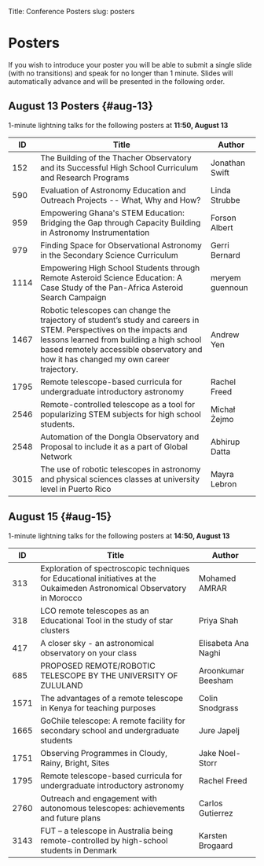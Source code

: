 Title: Conference Posters
slug: posters

# Posters

If you wish to introduce your poster you will be able to submit a single slide (with no transitions) and speak for no longer than 1 minute. Slides will automatically advance and will be presented in the following order.

## August 13 Posters {#aug-13}

1-minute lightning talks for the following posters at **11:50, August 13**

ID | Title | Author
----|-----------|-------------
152 | The Building of the Thacher Observatory and its Successful High School Curriculum and Research Programs | Jonathan Swift
590 | Evaluation of Astronomy Education and Outreach Projects -- What, Why and How? | Linda Strubbe
959 | Empowering Ghana's STEM Education: Bridging the Gap through Capacity Building in Astronomy Instrumentation | Forson Albert
979 | Finding Space for Observational Astronomy in the Secondary Science Curriculum | Gerri Bernard
1114 | Empowering High School Students through Remote Asteroid Science Education: A Case Study of the Pan-Africa Asteroid Search Campaign | meryem guennoun
1467 | Robotic telescopes can change the trajectory of student’s study and careers in STEM. Perspectives on the impacts and lessons learned from building a high school based remotely accessible observatory and how it has changed my own career trajectory. | Andrew Yen
1795 | Remote telescope-based curricula for undergraduate introductory astronomy | Rachel Freed
2546 | Remote-controlled telescope as a tool for popularizing STEM subjects for high school students. | Michał Żejmo
2548 | Automation of the Dongla Observatory and Proposal to include it as a part of Global Network | Abhirup Datta
3015 | The use of robotic telescopes in astronomy and physical sciences classes at university level in Puerto Rico | Mayra Lebron

## August 15 {#aug-15}

1-minute lightning talks for the following posters at **14:50, August 13**

ID | Title | Author
----|-----------|-------------
313 | Exploration of spectroscopic techniques for Educational initiatives at the Oukaimeden Astronomical Observatory in Morocco | Mohamed AMRAR
318 | LCO remote telescopes as an Educational Tool in the study of star clusters | Priya Shah
417 | A closer sky - an astronomical observatory on your class | Elisabeta Ana Naghi
685 | PROPOSED REMOTE/ROBOTIC TELESCOPE BY THE UNIVERSITY OF ZULULAND | Aroonkumar Beesham
1571 | The advantages of a remote telescope in Kenya for teaching purposes | Colin Snodgrass
1665 | GoChile telescope: A remote facility for secondary school and undergraduate students | Jure Japelj
1751 | Observing Programmes in Cloudy, Rainy, Bright, Sites | Jake Noel-Storr
1795 | Remote telescope-based curricula for undergraduate introductory astronomy | Rachel Freed
2760 | Outreach and engagement with autonomous telescopes: achievements and future plans | Carlos Gutierrez
3143 | FUT – a telescope in Australia being remote-controlled by high-school students in Denmark | Karsten Brogaard 
